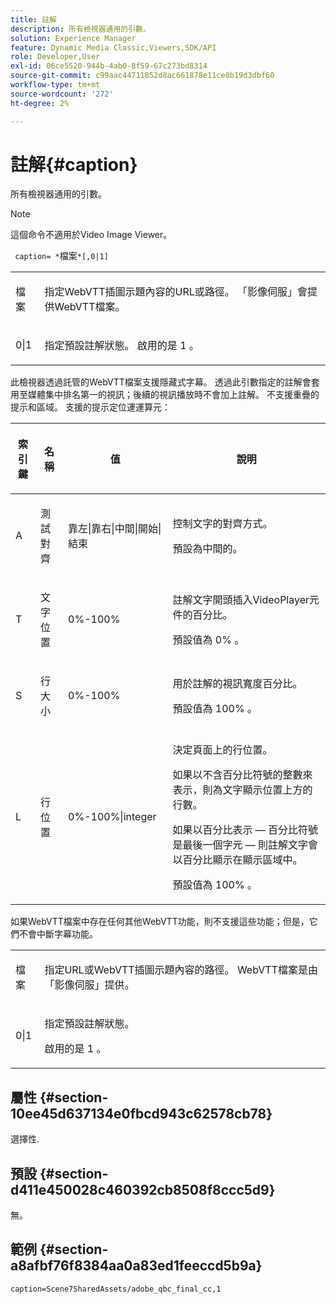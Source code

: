 ```yaml
---
title: 註解
description: 所有檢視器通用的引數。
solution: Experience Manager
feature: Dynamic Media Classic,Viewers,SDK/API
role: Developer,User
exl-id: 06ce5520-944b-4ab0-8f59-67c273bd8314
source-git-commit: c99aac44711852d8ac661878e11ce0b19d3dbf60
workflow-type: tm+mt
source-wordcount: '272'
ht-degree: 2%

---
```


# 註解{#caption}

所有檢視器通用的引數。

>[!NOTE]
>
>這個命令不適用於Video Image Viewer。

` caption= *`檔案`*[,0|1]`

<table id="table_9B98C97485DD4DEB8A6ECBCE8DF6B886"> 
 <tbody> 
  <tr> 
   <td colname="col1"> <p> <span class="codeph"> <span class="varname">檔案</span> </span> </p> </td> 
   <td colname="col2"> <p> 指定WebVTT插圖示題內容的URL或路徑。 「影像伺服」會提供WebVTT檔案。 </p> </td> 
  </tr> 
  <tr> 
   <td colname="col1"> <p> <span class="codeph"> 0|1 </span> </p> </td> 
   <td colname="col2"> <p> 指定預設註解狀態。 啟用的是<span class="codeph"> 1 </span>。 </p> </td> 
  </tr> 
 </tbody> 
</table>

此檢視器透過託管的WebVTT檔案支援隱藏式字幕。 透過此引數指定的註解會套用至媒體集中排名第一的視訊；後續的視訊播放時不會加上註解。 不支援重疊的提示和區域。 支援的提示定位運運算元：

<table id="table_E752D7D8C1AA40C6B8A7057D2BB379C1"> 
 <thead> 
  <tr> 
   <th colname="col1" class="entry"> <p>索引鍵 </p> </th> 
   <th colname="col2" class="entry"> <p>名稱 </p> </th> 
   <th colname="col3" class="entry"> <p>值 </p> </th> 
   <th colname="col4" class="entry"> <p>說明 </p> </th> 
  </tr> 
 </thead>
 <tbody> 
  <tr> 
   <td colname="col1"> <p> <span class="codeph"> A </span> </p> </td> 
   <td colname="col2"> <p>測試對齊 </p> </td> 
   <td colname="col3"> <p> <span class="codeph">靠左|靠右|中間|開始|結束</span> </p> </td> 
   <td colname="col4"> <p> 控制文字的對齊方式。 </p> <p>預設為<span class="codeph">中間的</span>。 </p> </td> 
  </tr> 
  <tr> 
   <td colname="col1"> <p> <span class="codeph"> T </span> </p> </td> 
   <td colname="col2"> <p>文字位置 </p> </td> 
   <td colname="col3"> <p> 0%-100% </p> </td> 
   <td colname="col4"> <p> 註解文字開頭插入VideoPlayer元件的百分比。 </p> <p>預設值為<span class="codeph"> 0% </span>。 </p> </td> 
  </tr> 
  <tr> 
   <td colname="col1"> <p> <span class="codeph"> S </span> </p> </td> 
   <td colname="col2"> <p>行大小 </p> </td> 
   <td colname="col3"> <p> 0%-100% </p> </td> 
   <td colname="col4"> <p> 用於註解的視訊寬度百分比。 </p> <p>預設值為<span class="codeph"> 100% </span>。 </p> </td> 
  </tr> 
  <tr> 
   <td colname="col1"> <p> <span class="codeph"> L </span> </p> </td> 
   <td colname="col2"> <p>行位置 </p> </td> 
   <td colname="col3"> <p> 0%-100%|integer </p> </td> 
   <td colname="col4"> <p> 決定頁面上的行位置。 </p> <p>如果以不含百分比符號的整數來表示，則為文字顯示位置上方的行數。 </p> <p>如果以百分比表示 — 百分比符號是最後一個字元 — 則註解文字會以百分比顯示在顯示區域中。 </p> <p>預設值為<span class="codeph"> 100% </span>。 </p> </td> 
  </tr> 
 </tbody> 
</table>

如果WebVTT檔案中存在任何其他WebVTT功能，則不支援這些功能；但是，它們不會中斷字幕功能。

<table id="table_CB7B4DFC6B654AECA1AF6594E3FD5C46"> 
 <tbody> 
  <tr> 
   <td colname="col1"> <p> <span class="codeph"> <span class="varname">檔案</span> </span> </p> </td> 
   <td colname="col2"> <p> 指定URL或WebVTT插圖示題內容的路徑。 WebVTT檔案是由「影像伺服」提供。 </p> </td> 
  </tr> 
  <tr> 
   <td colname="col1"> <p> <span class="codeph"> 0|1 </span> </p> </td> 
   <td colname="col2"> <p> 指定預設註解狀態。 </p> <p>啟用的是<span class="codeph"> 1 </span>。 </p> </td> 
  </tr> 
 </tbody> 
</table>

## 屬性 {#section-10ee45d637134e0fbcd943c62578cb78}

選擇性.

## 預設 {#section-d411e450028c460392cb8508f8ccc5d9}

無。

## 範例 {#section-a8afbf76f8384aa0a83ed1feeccd5b9a}

```
caption=Scene7SharedAssets/adobe_qbc_final_cc,1
```

